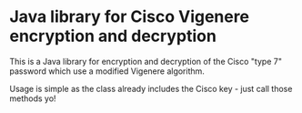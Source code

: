 Java library for Cisco Vigenere encryption and decryption
=========================================================
This is a Java library for encryption and decryption of the Cisco "type 7"
password which use a modified Vigenere algorithm.

Usage is simple as the class already includes the Cisco key - just call those
methods yo!
